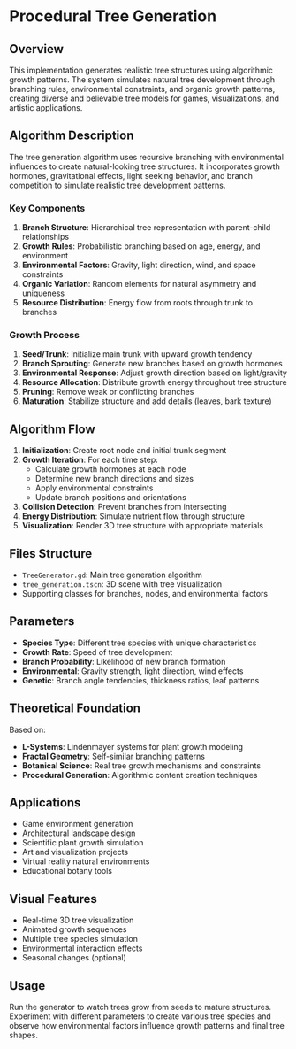 # Procedural Tree Generation

## Overview
This implementation generates realistic tree structures using algorithmic growth patterns. The system simulates natural tree development through branching rules, environmental constraints, and organic growth patterns, creating diverse and believable tree models for games, visualizations, and artistic applications.

## Algorithm Description
The tree generation algorithm uses recursive branching with environmental influences to create natural-looking tree structures. It incorporates growth hormones, gravitational effects, light seeking behavior, and branch competition to simulate realistic tree development patterns.

### Key Components
1. **Branch Structure**: Hierarchical tree representation with parent-child relationships
2. **Growth Rules**: Probabilistic branching based on age, energy, and environment
3. **Environmental Factors**: Gravity, light direction, wind, and space constraints
4. **Organic Variation**: Random elements for natural asymmetry and uniqueness
5. **Resource Distribution**: Energy flow from roots through trunk to branches

### Growth Process
1. **Seed/Trunk**: Initialize main trunk with upward growth tendency
2. **Branch Sprouting**: Generate new branches based on growth hormones
3. **Environmental Response**: Adjust growth direction based on light/gravity
4. **Resource Allocation**: Distribute growth energy throughout tree structure
5. **Pruning**: Remove weak or conflicting branches
6. **Maturation**: Stabilize structure and add details (leaves, bark texture)

## Algorithm Flow
1. **Initialization**: Create root node and initial trunk segment
2. **Growth Iteration**: For each time step:
   - Calculate growth hormones at each node
   - Determine new branch directions and sizes
   - Apply environmental constraints
   - Update branch positions and orientations
3. **Collision Detection**: Prevent branches from intersecting
4. **Energy Distribution**: Simulate nutrient flow through structure
5. **Visualization**: Render 3D tree structure with appropriate materials

## Files Structure
- `TreeGenerator.gd`: Main tree generation algorithm
- `tree_generation.tscn`: 3D scene with tree visualization
- Supporting classes for branches, nodes, and environmental factors

## Parameters
- **Species Type**: Different tree species with unique characteristics
- **Growth Rate**: Speed of tree development
- **Branch Probability**: Likelihood of new branch formation
- **Environmental**: Gravity strength, light direction, wind effects
- **Genetic**: Branch angle tendencies, thickness ratios, leaf patterns

## Theoretical Foundation
Based on:
- **L-Systems**: Lindenmayer systems for plant growth modeling
- **Fractal Geometry**: Self-similar branching patterns
- **Botanical Science**: Real tree growth mechanisms and constraints
- **Procedural Generation**: Algorithmic content creation techniques

## Applications
- Game environment generation
- Architectural landscape design
- Scientific plant growth simulation
- Art and visualization projects
- Virtual reality natural environments
- Educational botany tools

## Visual Features
- Real-time 3D tree visualization
- Animated growth sequences
- Multiple tree species simulation
- Environmental interaction effects
- Seasonal changes (optional)

## Usage
Run the generator to watch trees grow from seeds to mature structures. Experiment with different parameters to create various tree species and observe how environmental factors influence growth patterns and final tree shapes.
